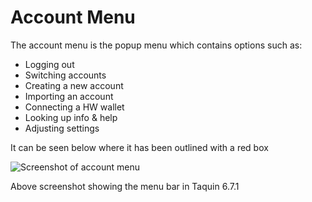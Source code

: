 # Account Menu

The account menu is the popup menu which contains options such as:

- Logging out
- Switching accounts
- Creating a new account
- Importing an account
- Connecting a HW wallet
- Looking up info & help
- Adjusting settings

It can be seen below where it has been outlined with a red box

![Screenshot of account menu](https://i.imgur.com/xpkfIuR.png)

Above screenshot showing the menu bar in Taquin 6.7.1
